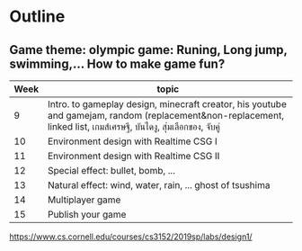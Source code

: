 # Outline
## Game theme: olympic game: Runing, Long jump, swimming,... How to make game fun?

| Week  | topic |
| --- | --- |
| 9   | Intro. to gameplay design, minecraft creator, his youtube and gamejam, random (replacement&non-replacement, linked list, เกมส์เศรษฐี, บันไดงู, สุ่มเลือกของ, จับคู่  |
| 10  | Environment design with Realtime CSG I |
| 11  | Environment design with Realtime CSG II |
| 12  | Special effect: bullet, bomb, ...  |
| 13  | Natural effect: wind, water, rain, ... ghost of tsushima  |
| 14  | Multiplayer game  |
| 15  | Publish your game  |

https://www.cs.cornell.edu/courses/cs3152/2019sp/labs/design1/
